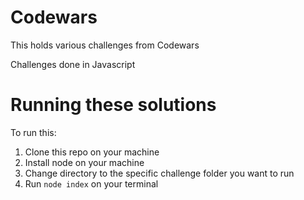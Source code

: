 # Codewars
This holds various challenges from Codewars

Challenges done in Javascript

# Running these solutions
To run this:
1. Clone this repo on your machine
2. Install node on your machine
3. Change directory to the specific challenge folder you want to run
4. Run `node index` on your terminal
